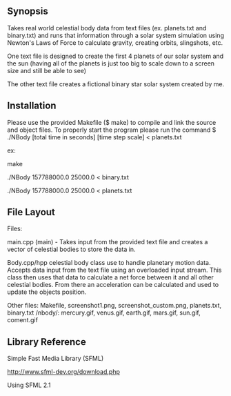## Synopsis

Takes real world celestial body data from text files (ex. planets.txt and binary.txt) and runs that information through a solar system simulation using Newton's Laws of Force to calculate gravity, creating orbits, slingshots, etc.

One text file is designed to create the first 4 planets of our solar system and the sun (having all of the planets is just too big to scale down to a screen size and still be able to see)

The other text file creates a fictional binary star solar system created by me.

## Installation

Please use the provided Makefile ($ make) to compile and link the source and object files.
To properly start the program please run the command $ ./NBody [total time in seconds] [time step scale] < planets.txt

ex:

make

./NBody 157788000.0 25000.0 < binary.txt

./NBody 157788000.0 25000.0 < planets.txt

## File Layout
Files:

main.cpp (main) - Takes input from the provided text file and creates a vector of celestial bodies to store the data in.

Body.cpp/hpp celestial body class use to handle planetary motion data. Accepts data input from the text file using an overloaded input stream. This class then uses that data to calculate a net force between it and all other celestial bodies. From there an acceleration can be calculated and used to update the objects position.

Other files: Makefile, screenshot1.png, screenshot_custom.png, planets.txt, binary.txt
/nbody/: mercury.gif, venus.gif, earth.gif, mars.gif, sun.gif, coment.gif

## Library Reference

Simple Fast Media Library (SFML)

http://www.sfml-dev.org/download.php

Using SFML 2.1

